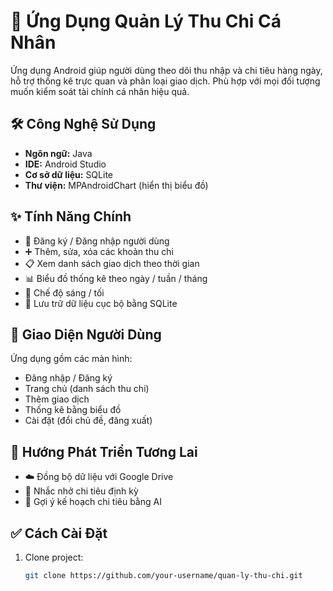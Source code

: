 # 📱 Ứng Dụng Quản Lý Thu Chi Cá Nhân

Ứng dụng Android giúp người dùng theo dõi thu nhập và chi tiêu hàng ngày, hỗ trợ thống kê trực quan và phân loại giao dịch. Phù hợp với mọi đối tượng muốn kiểm soát tài chính cá nhân hiệu quả.

## 🛠 Công Nghệ Sử Dụng

- **Ngôn ngữ:** Java
- **IDE:** Android Studio
- **Cơ sở dữ liệu:** SQLite
- **Thư viện:** MPAndroidChart (hiển thị biểu đồ)

## ✨ Tính Năng Chính

- 🔐 Đăng ký / Đăng nhập người dùng
- ➕ Thêm, sửa, xóa các khoản thu chi
- 📋 Xem danh sách giao dịch theo thời gian
- 📊 Biểu đồ thống kê theo ngày / tuần / tháng
- 🎨 Chế độ sáng / tối
- 💾 Lưu trữ dữ liệu cục bộ bằng SQLite

## 📱 Giao Diện Người Dùng

Ứng dụng gồm các màn hình:
- Đăng nhập / Đăng ký
- Trang chủ (danh sách thu chi)
- Thêm giao dịch
- Thống kê bằng biểu đồ
- Cài đặt (đổi chủ đề, đăng xuất)

## 🚀 Hướng Phát Triển Tương Lai

- ☁️ Đồng bộ dữ liệu với Google Drive
- 🔔 Nhắc nhở chi tiêu định kỳ
- 🧠 Gợi ý kế hoạch chi tiêu bằng AI

## ✅ Cách Cài Đặt

1. Clone project:
   ```bash
   git clone https://github.com/your-username/quan-ly-thu-chi.git
